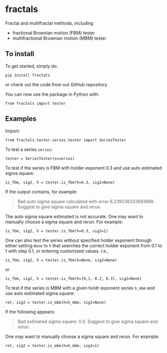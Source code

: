 # fractals
Fractal and multifractal methods, including

- fractional Brownian motion (FBM) tester
- multifractional Brownian motion (MBM) tester

## To install
To get started, simply do:
```
pip install fractals
```
or check out the code from out GitHub repository.

You can now use the package in Python with:
```
from fractals import tester
```

## Examples
Import:
```
from fractals.tester.series_tester import SeriesTester
```
To test a series ```series```:
```
tester = SeriesTester(x=series)
```

To test if the series is FBM with holder exponent 0.3 and use auto estimated sigma square:

```
is_fbm, sig2, h = tester.is_fbm(h=0.3, sig2=None)
```
If the output contains, for example:
> Bad auto sigma square calculated with error 6.239236333681868. Suggest to give sigma square and rerun.

The auto sigma square estimated is not accurate. One may want to manually choose a sigma square and rerun. For example:
```
is_fbm, sig2, h = tester.is_fbm(h=0.3, sig2=1)
```
One can also test the series without specified holder exponent through either setting ```None``` to ```h``` that searches the correct holder exponent from 0.1 to 1 with step 0.1, or entering customized values. I.e.,
```
is_fbm, sig2, h = tester.is_fbm(h=None, sig2=None)
```
or
```
is_fbm, sig2, h = tester.is_fbm(h=[0,1, 0.2, 0.3], sig2=None)
```
To test if the series is MBM with a given holdr exponent series ```h_mbm``` and use auto estimated sigma square:
```
ret, sig2 = tester.is_mbm(h=h_mbm, sig2=None)
```
If the following appears:
>Bad estimated sigma square: 0.0. Suggest to give sigma square and rerun.

One may want to manually choose a sigma square and rerun. For example:
```
ret, sig2 = tester.is_mbm(h=h_mbm, sig2=1)
```
